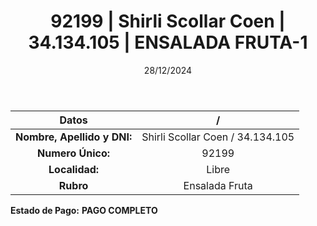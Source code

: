 ﻿---
title: 92199 | Shirli Scollar Coen | 34.134.105 | ENSALADA FRUTA-1
date: 28/12/2024
draft: false
tags: ['libre', 'titular', 'ensalada fruta']
---

|          **Datos**          |  /  |
|:---------------------------:|:---:|
| **Nombre, Apellido y DNI:** | Shirli Scollar Coen / 34.134.105 |
|      **Numero Único:**      | 92199 |
|        **Localidad:**       | Libre |
|          **Rubro**          | Ensalada Fruta |

**Estado de Pago:** **PAGO COMPLETO**
